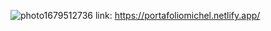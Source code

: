 ![photo1679512736](https://user-images.githubusercontent.com/116687882/227014060-29bbc1d6-3dd5-4489-a52a-20827ad9fac3.jpeg)
link: https://portafoliomichel.netlify.app/

